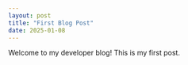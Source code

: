 ```yaml
---
layout: post
title: "First Blog Post"
date: 2025-01-08
---
```

Welcome to my developer blog! This is my first post.
